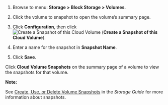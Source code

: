 1.  Browse to menu: **Storage > Block Storage > Volumes**.

2.  Click the volume to snapshot to open the volume’s summary page.

3.  Click **Configuration**, then click
    ![Create a Snapshot of this Cloud Volume](../images/volume-icon.png) (**Create a Snapshot of this Cloud Volume**).

4.  Enter a name for the snapshot in **Snapshot Name**.

5.  Click **Save**.

Click **Cloud Volume Snapshots** on the summary page of a volume to view the snapshots for that
volume.

**Note:**

See
[Create, Use, or Delete Volume Snapshots](https://access.redhat.com/documentation/en-us/red_hat_openstack_platform/11/html-single/storage_guide/#section-create-clone-delete-vol-snapshots)
in the *Storage Guide* for more information about snapshots.
